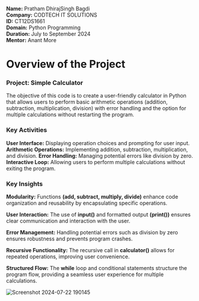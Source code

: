 **Name:** Pratham DhirajSingh Bagdi        
**Company:** CODTECH IT SOLUTIONS  
**ID:** CT12DS1661  
**Domain:** Python Programming  
**Duration:** July to September 2024  
**Mentor:** Anant More  


# Overview of the Project

### **Project:** Simple Calculator
The objective of this code is to create a user-friendly calculator in Python that allows users to perform basic arithmetic operations (addition, subtraction, multiplication, division) with error handling and the option for multiple calculations without restarting the program.

### Key Activities
**User Interface:** Displaying operation choices and prompting for user input.
**Arithmetic Operations:** Implementing addition, subtraction, multiplication, and division.
**Error Handling:** Managing potential errors like division by zero.
**Interactive Loop:** Allowing users to perform multiple calculations without exiting the program.

### Key Insights
**Modularity:** 
Functions **(add, subtract, multiply, divide)** enhance code organization and reusability by encapsulating specific operations.

**User Interaction:** 
The use of **input()** and formatted output **(print())** ensures clear communication and interaction with the user.

**Error Management:** 
Handling potential errors such as division by zero ensures robustness and prevents program crashes.

**Recursive Functionality:** 
The recursive call in **calculator()** allows for repeated operations, improving user convenience.

**Structured Flow:** 
The **while** loop and conditional statements structure the program flow, providing a seamless user experience for multiple calculations.

![Screenshot 2024-07-22 190145](https://github.com/user-attachments/assets/24d2bf91-62c5-4c8c-a1e8-4f17bd7e03b0)
